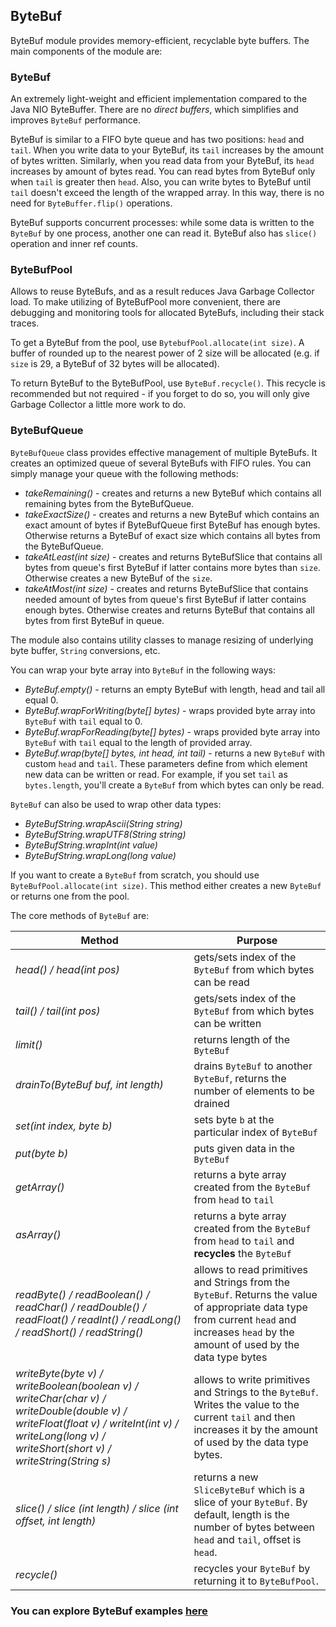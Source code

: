## ByteBuf

ByteBuf module provides memory-efficient, recyclable byte buffers. The main components of the module are:

### ByteBuf 
An extremely light-weight and efficient implementation compared to the Java NIO ByteBuffer. There are no *direct buffers*, 
which simplifies and improves `ByteBuf` performance. 

ByteBuf is similar to a FIFO byte queue and has two positions: `head` and `tail`. When you write data to your 
ByteBuf, its `tail` increases by the amount of bytes written. Similarly, when you read data from your ByteBuf,
its `head` increases by amount of bytes read. You can read bytes from ByteBuf only when `tail` is greater 
then `head`. Also, you can write bytes to ByteBuf until `tail` doesn't exceed the length of the wrapped 
array. In this way, there is no need for `ByteBuffer.flip()` operations. 

ByteBuf supports concurrent processes: while some data is written to the `ByteBuf` by one process, another one can 
read it. ByteBuf also has `slice()` operation and inner ref counts.

### ByteBufPool
Allows to reuse ByteBufs, and as a result reduces Java Garbage Collector load. To make utilizing of ByteBufPool more 
convenient, there are debugging and monitoring tools for allocated ByteBufs, including their stack traces.

To get a ByteBuf from the pool, use `BytebufPool.allocate(int size)`. A buffer of rounded up to the nearest power of 2 
size will be allocated (e.g. if `size` is 29, a ByteBuf of 32 bytes will be allocated).

To return ByteBuf to the ByteBufPool, use `ByteBuf.recycle()`. This recycle is recommended but not required - if you 
forget to do so, you will only give Garbage Collector a little more work to do. 

### ByteBufQueue
`ByteBufQueue` class provides effective management of multiple ByteBufs. It creates an optimized queue of several 
ByteBufs with FIFO rules. You can simply manage your queue with the following methods:
* *takeRemaining()* - creates and returns a new ByteBuf which contains all remaining bytes from the ByteBufQueue.
* *takeExactSize()* - creates and returns a new ByteBuf which contains an exact amount of bytes if ByteBufQueue first 
ByteBuf has enough bytes. Otherwise returns a ByteBuf of exact size which contains all bytes from the ByteBufQueue.
* *takeAtLeast(int size)* - creates and returns ByteBufSlice that contains all bytes from queue's first ByteBuf
if latter contains more bytes than `size`. Otherwise creates a new ByteBuf of the `size`.
* *takeAtMost(int size)* - creates and returns ByteBufSlice that contains needed amount of bytes from queue's first ByteBuf
if latter contains enough bytes. Otherwise creates and returns ByteBuf that contains all bytes from first ByteBuf in queue.

The module also contains utility classes to manage resizing of underlying byte buffer, `String` conversions, etc.

You can wrap your byte array into `ByteBuf` in the following ways:

* *ByteBuf.empty()* - returns an empty ByteBuf with length, head and tail all equal 0.
* *ByteBuf.wrapForWriting(byte[] bytes)* - wraps provided byte array into `ByteBuf` with `tail` equal to 0.
* *ByteBuf.wrapForReading(byte[] bytes)* - wraps provided byte array into `ByteBuf` with `tail` equal to the 
length of provided array.
* *ByteBuf.wrap(byte[] bytes, int head, int tail)* - returns a new `ByteBuf` with custom `head` 
and `tail`. These parameters define from which element new data can be written or read. For example, if you set 
`tail` as `bytes.length`, you'll create a `ByteBuf` from which bytes can only be read.

`ByteBuf` can also be used to wrap other data types:
* *ByteBufString.wrapAscii(String string)*
* *ByteBufString.wrapUTF8(String string)*
* *ByteBufString.wrapInt(int value)*
* *ByteBufString.wrapLong(long value)*

If you want to create a `ByteBuf` from scratch, you should use `ByteBufPool.allocate(int size)`. This method either creates 
a new `ByteBuf` or returns one from the pool.

The core methods of `ByteBuf` are:

| Method | Purpose |
| --- | --- |
| *head() / head(int pos)* | gets/sets index of the `ByteBuf` from which bytes can be read |
| *tail() / tail(int pos)* | gets/sets index of the `ByteBuf` from which bytes can be written |
| *limit()* | returns length of the `ByteBuf`|
| *drainTo(ByteBuf buf, int length)* | drains `ByteBuf` to another `ByteBuf`, returns the number of elements to be drained |
| *set(int index, byte b)* | sets byte `b` at the particular index of `ByteBuf` |
| *put(byte b)* | puts given data in the `ByteBuf`|
| *getArray()* | returns a byte array created from the `ByteBuf` from `head` to `tail`|
| *asArray()* | returns a byte array created from the `ByteBuf` from `head` to `tail` and **recycles** the `ByteBuf`|
| *readByte() / readBoolean() / readChar() / readDouble() / readFloat() / readInt() / readLong() / readShort() / readString()* | allows to read primitives and Strings from the `ByteBuf`. Returns the value of appropriate data type from current `head` and increases `head` by the amount of used by the data type bytes|
| *writeByte(byte v) / writeBoolean(boolean v) / writeChar(char v) / writeDouble(double v) / writeFloat(float v) / writeInt(int v) / writeLong(long v) / writeShort(short v) / writeString(String s)* | allows to write primitives and Strings to the `ByteBuf`. Writes the value to the current `tail` and then increases it by the amount of used by the data type bytes.|
| *slice() / slice (int length) / slice (int offset, int length)* | returns a new `SliceByteBuf` which is a slice of your `ByteBuf`. By default, length is the number of bytes between `head` and `tail`, offset is `head`.
| *recycle()* | recycles your `ByteBuf` by returning it to `ByteBufPool`.|


### You can explore ByteBuf examples [here](https://github.com/softindex/datakernel/tree/master/examples/bytebuf)
